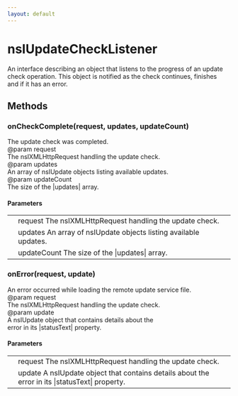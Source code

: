 ```yaml
---
layout: default
---
```


# nsIUpdateCheckListener #
  
An interface describing an object that listens to the progress of an update  
check operation. This object is notified as the check continues, finishes  
and if it has an error.  
  

## Methods ##

### onCheckComplete(request, updates, updateCount) ###
  
The update check was completed.  
@param   request  
         The nsIXMLHttpRequest handling the update check.  
@param   updates  
         An array of nsIUpdate objects listing available updates.  
@param   updateCount  
         The size of the |updates| array.  
  

#### Parameters ####

<table>

<tr>
<td></td>
<td>request  
         The nsIXMLHttpRequest handling the update check.  
</td>
</tr>

<tr>
<td></td>
<td>updates  
         An array of nsIUpdate objects listing available updates.  
</td>
</tr>

<tr>
<td></td>
<td>updateCount  
         The size of the |updates| array.  
</td>
</tr>

</table>

### onError(request, update) ###
  
An error occurred while loading the remote update service file.  
@param   request  
         The nsIXMLHttpRequest handling the update check.  
@param   update  
         A nsIUpdate object that contains details about the  
         error in its |statusText| property.  
  

#### Parameters ####

<table>

<tr>
<td></td>
<td>request  
         The nsIXMLHttpRequest handling the update check.  
</td>
</tr>

<tr>
<td></td>
<td>update  
         A nsIUpdate object that contains details about the  
         error in its |statusText| property.  
</td>
</tr>

</table>
